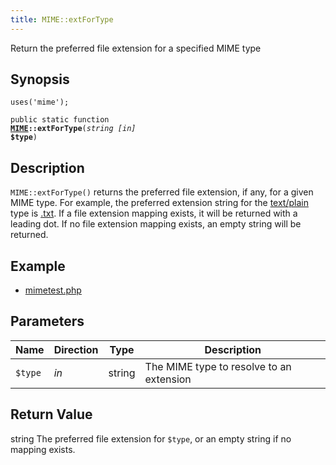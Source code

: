 ```yaml
---
title: MIME::extForType
---
```


Return the preferred file extension for a specified MIME type

## Synopsis

<code>uses('mime');</code>

<code>public static function <b><a href="MIME">MIME</a>::extForType</b>(<i>string</i> <i>[in]</i> <b>$type</b>)</code>

## Description

`MIME::extForType()` returns the preferred file extension, if any, for a
given MIME type. For example, the preferred extension string for the
<a href="text/plain">text/plain</a> type is <a href=".txt">.txt</a>.
If a file extension mapping exists, it will be returned with a leading
dot. If no file extension mapping exists, an empty string will be
returned.

## Example

* <a href="http://github.com/nexgenta/eregansu/blob/master/mimetest.php">mimetest.php</a>

## Parameters

<table>
  <thead>
    <tr>
      <th>Name</th>
      <th>Direction</th>
      <th>Type</th>
      <th>Description</th>
    </tr>
  </thead>
  <tbody>
    <tr>
      <td><code>$type</code>
      <td><i>in</i></td>
      <td>string</td>
      <td>
The MIME type to resolve to an extension
      </td>
    </tr>
  </tbody>
</table>

## Return Value

string The preferred file extension for `$type`, or an empty string if no mapping exists.

